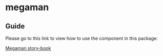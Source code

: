 # megaman

## Guide 

Please go to this link to view how to use the component in this package:

[Megaman story-book](https://theremjx01.github.io/megaman/index.html)
